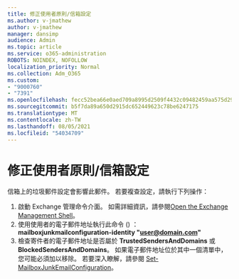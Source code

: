 ```yaml
---
title: 修正使用者原則/信箱設定
ms.author: v-jmathew
author: v-jmathew
manager: dansimp
audience: Admin
ms.topic: article
ms.service: o365-administration
ROBOTS: NOINDEX, NOFOLLOW
localization_priority: Normal
ms.collection: Adm_O365
ms.custom:
- "9000760"
- "7391"
ms.openlocfilehash: fecc52bea66e0aed709a8995d2509f4432c09482459aa575d29e4c7551375211
ms.sourcegitcommit: b5f7da89a650d2915dc652449623c78be6247175
ms.translationtype: MT
ms.contentlocale: zh-TW
ms.lasthandoff: 08/05/2021
ms.locfileid: "54034709"
---
```

# <a name="fix-user-policymailbox-settings"></a>修正使用者原則/信箱設定

信箱上的垃圾郵件設定會影響此郵件。 若要複查設定，請執行下列操作：

1. 啟動 Exchange 管理命令介面。 如需詳細資訊，請參閱[Open the Exchange Management Shell](https://go.microsoft.com/fwlink/?linkid=2101432)。
2. 使用使用者的電子郵件地址執行此命令 () ：  **mailboxjunkmailconfiguration-identity "user@domain.com"**
3. 檢查寄件者的電子郵件地址是否屬於 **TrustedSendersAndDomains** 或 **BlockedSendersAndDomains**。 如果電子郵件地址位於其中一個清單中，您可能必須加以移除。 若要深入瞭解，請參閱 [Set-MailboxJunkEmailConfiguration](https://go.microsoft.com/fwlink/?linkid=2101047)。
